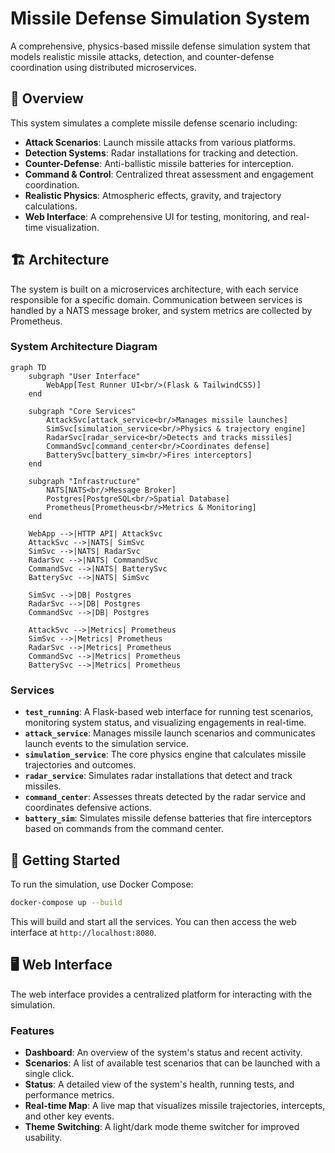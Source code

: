 # Missile Defense Simulation System

A comprehensive, physics-based missile defense simulation system that models realistic missile attacks, detection, and counter-defense coordination using distributed microservices.

## 🎯 Overview

This system simulates a complete missile defense scenario including:

- **Attack Scenarios**: Launch missile attacks from various platforms.
- **Detection Systems**: Radar installations for tracking and detection.
- **Counter-Defense**: Anti-ballistic missile batteries for interception.
- **Command & Control**: Centralized threat assessment and engagement coordination.
- **Realistic Physics**: Atmospheric effects, gravity, and trajectory calculations.
- **Web Interface**: A comprehensive UI for testing, monitoring, and real-time visualization.

## 🏗️ Architecture

The system is built on a microservices architecture, with each service responsible for a specific domain. Communication between services is handled by a NATS message broker, and system metrics are collected by Prometheus.

### System Architecture Diagram

```mermaid
graph TD
    subgraph "User Interface"
        WebApp[Test Runner UI<br/>(Flask & TailwindCSS)]
    end

    subgraph "Core Services"
        AttackSvc[attack_service<br/>Manages missile launches]
        SimSvc[simulation_service<br/>Physics & trajectory engine]
        RadarSvc[radar_service<br/>Detects and tracks missiles]
        CommandSvc[command_center<br/>Coordinates defense]
        BatterySvc[battery_sim<br/>Fires interceptors]
    end

    subgraph "Infrastructure"
        NATS[NATS<br/>Message Broker]
        Postgres[PostgreSQL<br/>Spatial Database]
        Prometheus[Prometheus<br/>Metrics & Monitoring]
    end

    WebApp -->|HTTP API| AttackSvc
    AttackSvc -->|NATS| SimSvc
    SimSvc -->|NATS| RadarSvc
    RadarSvc -->|NATS| CommandSvc
    CommandSvc -->|NATS| BatterySvc
    BatterySvc -->|NATS| SimSvc

    SimSvc -->|DB| Postgres
    RadarSvc -->|DB| Postgres
    CommandSvc -->|DB| Postgres
    
    AttackSvc -->|Metrics| Prometheus
    SimSvc -->|Metrics| Prometheus
    RadarSvc -->|Metrics| Prometheus
    CommandSvc -->|Metrics| Prometheus
    BatterySvc -->|Metrics| Prometheus
```

### Services

-   **`test_running`**: A Flask-based web interface for running test scenarios, monitoring system status, and visualizing engagements in real-time.
-   **`attack_service`**: Manages missile launch scenarios and communicates launch events to the simulation service.
-   **`simulation_service`**: The core physics engine that calculates missile trajectories and outcomes.
-   **`radar_service`**: Simulates radar installations that detect and track missiles.
-   **`command_center`**: Assesses threats detected by the radar service and coordinates defensive actions.
-   **`battery_sim`**: Simulates missile defense batteries that fire interceptors based on commands from the command center.

## 🚀 Getting Started

To run the simulation, use Docker Compose:

```bash
docker-compose up --build
```

This will build and start all the services. You can then access the web interface at `http://localhost:8080`.

## 🖥️ Web Interface

The web interface provides a centralized platform for interacting with the simulation.

### Features

-   **Dashboard**: An overview of the system's status and recent activity.
-   **Scenarios**: A list of available test scenarios that can be launched with a single click.
-   **Status**: A detailed view of the system's health, running tests, and performance metrics.
-   **Real-time Map**: A live map that visualizes missile trajectories, intercepts, and other key events.
-   **Theme Switching**: A light/dark mode theme switcher for improved usability.